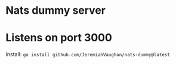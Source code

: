 # Nats dummy server
# Listens on port 3000

Install: `go install github.com/JeremiahVaughan/nats-dummy@latest`
